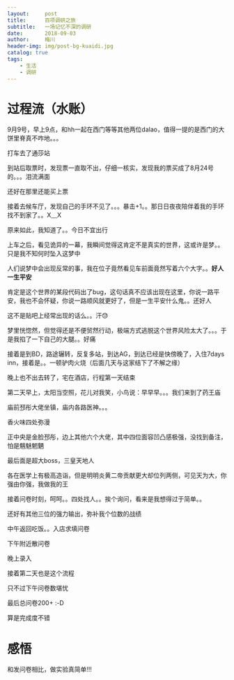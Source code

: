 ```yaml
---
layout:     post
title:      百项调研之旅
subtitle:   一场记忆不深的调研
date:       2018-09-03
author:     梅川
header-img: img/post-bg-kuaidi.jpg
catalog: true
tags:
    - 生活
    - 调研
---
```

# 过程流（水账）

9月9号，早上9点，和hh一起在西门等等其他两位dalao，值得一提的是西门的大饼里脊真不咋地。。。

打车去了通莎站

到站后取票时，发现票一直取不出，仔细一核实，发现我的票买成了8月24号的。。。泪流满面

还好在那里还能买上票

接着去候车厅，发现自己的手环不见了。。。暴击+1。。那日日夜夜陪伴着我的手环找不到家了。。X﹏X

原来如此，我知道了。。今日不宜出行

上车之后，看见诡异的一幕，我瞬间觉得这肯定不是真实的世界，这或许是梦。。只是我不知何时坠入这梦中

人们说梦中会出现反常的事，我在位子竟然看见车前面竟然写着六个大字。。**好人一生平安**

肯定是这个世界的某段代码出了bug，这句话真不应该出现在这里，你说一路平安，我也不会怀疑，你说一路顺风就更好了，但是一生平安什么鬼。。还好人

这不是贴吧上经常出现的话么。。汗😓

梦里恍惚然，但觉得还是不便贸然行动，极端方式逃脱这个世界风险太大了。。。于是我掐了一下自己的大腿。。好痛

接着是到BD，路途辗转，反复多站，到达AG，到达已经是快傍晚了，入住7days inn，接着是。。一顿驴肉火烧（后面几天与这家结下了不解之缘）

晚上也不出去转了，宅在酒店，行程第一天结束

第二天早上，太阳当空照，花儿对我笑，小鸟说：早早早。。。我们来到了药王庙

庙前邳彤大佬坐镇，庙内各路医神。。。

香火味四处弥漫

正中央是金脸邳彤，边上其他六个大佬，其中四位面容凹凸感极强，没找到备注，怕是魑魅魍魉

最后面是超大boss，三皇天地人

各在医学上有极高造诣，但是明明炎黄二帝贡献更大却位列两侧，可见天为大，你强由你强，我做我的王

接着问卷时刻，呵呵。。四处找人。。挨个询问，看来是我想得过于简单。。

还好有其他三位的强力输出，弥补我个位数的战绩

中午返回吃饭。。入店求填问卷

下午附近散问卷

晚上录入

接着第二天也是这个流程

只不过下午问卷数堪忧

最后总问卷200+ :-D

算是完成度不错

# 感悟

和发问卷相比，做实验真简单!!!







